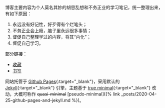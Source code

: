 博客主要内容为个人莫名其妙的胡思乱想和不务正业的学习笔记，统一整理出来，有如下原因：
   1. 永远没有好记性，好歹得有个烂笔头；
   2. 不务正业会上瘾，脑子里永远很多事情；
   3. 督促自己整理学过的内容，将其“内化”；
   4. 督促自己学习。

部分链接：
*  [收藏](/collections.html)
*  [书签](/bookmarks.html)

网站托管于 [Github Pages][github]{:target="_blank"}，采用默认的 [Jekyll][jekyll]{:target="_blank"} 引擎，主题基于 [true minimal][trueminimal]{:target="_blank"} 改动，大概可称作 ~~quasi-minimal~~ [pseudo-minimal]({% link _posts/2020-04-25-github-pages-and-jekyll.md %})。

[github]: https://pages.github.com/
[jekyll]: https://jekyllrb.com/
[trueminimal]: https://github.com/cyevgeniy/jekyll-true-minimal/